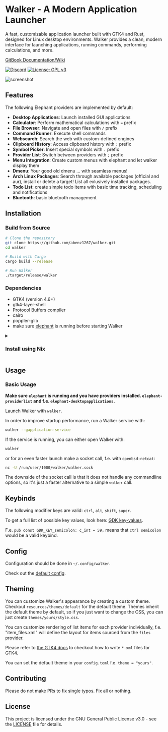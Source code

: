 # Walker - A Modern Application Launcher

A fast, customizable application launcher built with GTK4 and Rust, designed for Linux desktop environments. Walker provides a clean, modern interface for launching applications, running commands, performing calculations, and more.

[GitBook Documentation/Wiki](https://benz.gitbook.io/walker/)

[![Discord](https://img.shields.io/discord/1402235361463242964?logo=discord)](https://discord.gg/mGQWBQHASt)
[![License: GPL v3](https://img.shields.io/badge/License-GPLv3-blue.svg)](https://www.gnu.org/licenses/gpl-3.0)

![screenshot](https://raw.githubusercontent.com/abenz1267/walker/refs/heads/master/resources/screenshot.png)

## Features

The following Elephant providers are implemented by default:

- **Desktop Applications**: Launch installed GUI applications
- **Calculator**: Perform mathematical calculations with `=` prefix
- **File Browser**: Navigate and open files with `/` prefix
- **Command Runner**: Execute shell commands
- **Websearch**: Search the web with custom-defined engines
- **Clipboard History**: Access clipboard history with `:` prefix
- **Symbol Picker**: Insert special symbols with `.` prefix
- **Provider List**: Switch between providers with `;` prefix
- **Menu Integration**: Create custom menus with elephant and let walker display them
- **Dmenu**: Your good old dmenu ... with seamless menus!
- **Arch Linux Packages**: Search through available packages (official and aur), install or delete a target! List all exlusively installed packages.
- **Todo List**: create simple todo items with basic time tracking, scheduling and notifications
- **Bluetooth**: basic bluetooth management

## Installation

### Build from Source

```bash
# Clone the repository
git clone https://github.com/abenz1267/walker.git
cd walker

# Build with Cargo
cargo build --release

# Run Walker
./target/release/walker
```

### Dependencies

- GTK4 (version 4.6+)
- gtk4-layer-shell
- Protocol Buffers compiler
- cairo
- poppler-glib
- make sure [elephant](https://github.com/abenz1267/elephant) is running before starting Walker

<details>
    <summary> <h3> Install using Nix </h3> </summary>

#### 1. Add flake inputs

Add walker and elephant to the inputs of your configs `flake.nix` and set walker to follow elephant

```nix
elephant.url = "github:abenz1267/elephant";

walker = {
  url = "github:abenz1267/walker";
  inputs.elephant.follows = "elephant";
};
```

#### 2. Install walker

You have 3 options for installing walker.

**Option A** (Home Manager Module): Import the home-manager module to your home-manager config and enable walker.

```nix
imports = [inputs.walker.homeManagerModules.default];

programs.walker.enable = true;
```

**Option B** (NixOS Module): Import the nixos module in your NixOS config and enable walker

```nix
imports = [inputs.walker.nixosModules.default];

programs.walker.enable = true;
```

> Note: this option doesn't support the `runAsService` option; It is recommended that you launch the elephant and walker services using your desktop instead.

**Option C** (Package): Add `inputs.walker.packages.<system>.default` to your system packages or home-manager packages. replace `<system>` with your system architecture. Note: This option doesn't support configuration using nix.

```nix
home.packages = [inputs.walker.packages.<system>.default];
```

```nix
environment.systemPackages = [inputs.walker.packages.<system>.default];
```

#### 3. Configure walker

```nix
programs.walker = {
  enable = true;
  runAsService = true; # Note: this option isn't supported in the NixOS module only in the home-manager module

  # All options from the config.toml can be used here https://github.com/abenz1267/walker/blob/master/resources/config.toml
  config = {
    theme = "your theme name";
    placeholders."default" = { input = "Search"; list = "Example"; };
    providers.prefixes = [
      {provider = "websearch"; prefix = "+";}
      {provider = "providerlist"; prefix = "_";}
    ];
    keybinds.quick_activate = ["F1" "F2" "F3"];
  };
  
  # Set `programs.walker.config.theme="your theme name"` to choose the default theme
  themes = {
    "your theme name" = {
      # Check out the default css theme as an example https://github.com/abenz1267/walker/blob/master/resources/themes/default/style.css
      style = " /* css */ ";

      # Check out the default layouts for examples https://github.com/abenz1267/walker/tree/master/resources/themes/default
      layouts = {
        "layout" = " <!-- xml --> ";
        "item_calc" = " <!-- xml --> ";
        # other provider layouts
      };
    };
    "other theme name" = {
        # ...
    };
    # more themes
  };
};
```

Optionally, there is 2 binary caches which can be used by adding the following to you config:

```nix
nix.settings = {
  extra-substituters = ["https://walker.cachix.org" "https://walker-git.cachix.org"];
  extra-trusted-public-keys = ["walker.cachix.org-1:fG8q+uAaMqhsMxWjwvk0IMb4mFPFLqHjuvfwQxE4oJM=" "walker-git.cachix.org-1:vmC0ocfPWh0S/vRAQGtChuiZBTAe4wiKDeyyXM0/7pM="];
};
```

</details>

## Usage

### Basic Usage

**Make sure `elephant` is running and you have providers installed. `elephant-providerlist` and f.e. `elephant-desktopapplications`.**

Launch Walker with `walker`.

In order to improve startup performance, run a Walker service with:

```bash
walker --gapplication-service
```

If the service is running, you can either open Walker with:

```bash
walker
```

or for an even faster launch make a socket call, f.e. with `openbsd-netcat`:

```bash
nc -U /run/user/1000/walker/walker.sock
```

The downside of the socket call is that it does not handle any commandline options, so it's just a faster alternative to a simple `walker` call.

## Keybinds

The following modifier keys are valid: `ctrl`, `alt`, `shift`, `super`.

To get a full list of possible key values, look here: [GDK key-values](https://github.com/gtk-rs/gtk4-rs/blob/0.9/gdk4/sys/src/lib.rs#L302).

F.e. `pub const GDK_KEY_semicolon: c_int = 59;` means that `ctrl semicolon` would be a valid keybind.

## Config

Configuration should be done in `~/.config/walker`.

Check out the [default config](https://raw.githubusercontent.com/abenz1267/walker/refs/heads/master/resources/config.toml).

## Theming

You can customize Walker's appearance by creating a custom theme. Checkout `resources/themes/default` for the default theme. Themes inherit the default theme by default, so if you just want to change the CSS, you can just create `themes/yours/style.css`.

You can customize rendering of list items for each provider individually, f.e. "item_files.xml" will define the layout for items sourced from the `files` provider.

Please refer to [the GTK4 docs](https://docs.gtk.org/gtk4/) to checkout how to write `*.xml` files for GTK4.

You can set the default theme in your `config.toml` f.e. `theme = "yours"`.

## Contributing

Please do not make PRs to fix single typos. Fix all or nothing.

## License

This project is licensed under the GNU General Public License v3.0 - see the [LICENSE](LICENSE) file for details.
